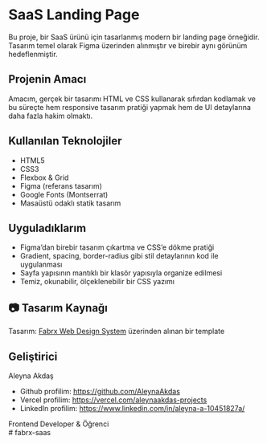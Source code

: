 # SaaS Landing Page

Bu proje, bir SaaS ürünü için tasarlanmış modern bir landing page örneğidir. Tasarım temel olarak Figma üzerinden alınmıştır ve birebir aynı görünüm hedeflenmiştir.

## Projenin Amacı

Amacım, gerçek bir tasarımı HTML ve CSS kullanarak sıfırdan kodlamak ve bu süreçte hem responsive tasarım pratiği yapmak hem de UI detaylarına daha fazla hakim olmaktı.

## Kullanılan Teknolojiler

- HTML5  
- CSS3  
- Flexbox & Grid  
- Figma (referans tasarım)  
- Google Fonts (Montserrat)  
- Masaüstü odaklı statik tasarım

## Uyguladıklarım

- Figma’dan birebir tasarım çıkartma ve CSS’e dökme pratiği
- Gradient, spacing, border-radius gibi stil detaylarının kod ile uygulanması
- Sayfa yapısının mantıklı bir klasör yapısıyla organize edilmesi
- Temiz, okunabilir, ölçeklenebilir bir CSS yazımı

## 📷 Tasarım Kaynağı

Tasarım: [Fabrx Web Design System](https://www.figma.com/) üzerinden alınan bir template

## Geliştirici

Aleyna Akdaş  

+ Github profilim:
https://github.com/AleynaAkdas
+ Vercel profilim:
https://vercel.com/aleynaakdas-projects
+ LinkedIn profilim:
https://www.linkedin.com/in/aleyna-a-10451827a/

Frontend Developer & Öğrenci  
#   f a b r x - s a a s  
 